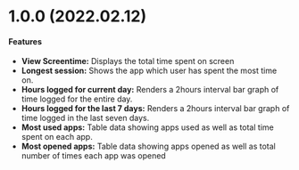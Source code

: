 # 1.0.0 (2022.02.12)

#### Features

- **View Screentime:** Displays the total time spent on screen
- **Longest session:** Shows the app which user has spent the most time on.
- **Hours logged for current day:** Renders a 2hours interval bar graph of time logged for the entire day.
- **Hours logged for the last 7 days:** Renders a 2hours interval bar graph of time logged in the last seven days.
- **Most used apps:** Table data showing apps used as well as total time spent on each app.
- **Most opened apps:** Table data showing apps opened as well as total number of times each app was opened
